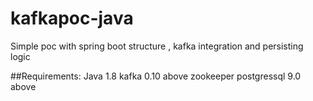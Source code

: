 # kafkapoc-java
Simple poc with spring boot structure , kafka integration and persisting logic


##Requirements:
Java 1.8
kafka 0.10 above
zookeeper
postgressql 9.0 above





